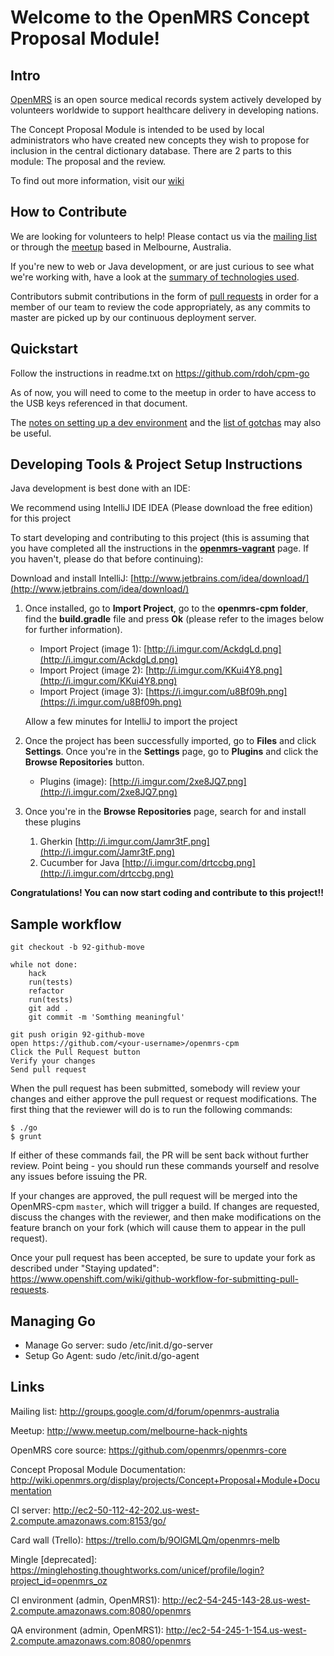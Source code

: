 Welcome to the OpenMRS Concept Proposal Module!
===============================================

Intro
-----

[OpenMRS](http://openmrs.org) is an open source medical records system actively developed by volunteers worldwide to support healthcare delivery in developing nations.

The Concept Proposal Module is intended to be used by local administrators who have created new concepts they wish to propose for inclusion in the central dictionary database.  There are 2 parts to this module: The proposal and the review.

To find out more information, visit our [wiki](https://wiki.openmrs.org/display/projects/Melbourne+Hack+Night+-+Concept+Proposal+Module)

How to Contribute
-----------------

We are looking for volunteers to help!  Please contact us via the [mailing list](http://groups.google.com/d/forum/openmrs-australia) or through the [meetup](http://www.meetup.com/melbourne-hack-nights) based in Melbourne, Australia.

If you're new to web or Java development, or are just curious to see what we're working with, have a look at the [summary of technologies used](https://github.com/OpenMRS-Australia/openmrs-cpm/wiki/Resources).

Contributors submit contributions in the form of [pull requests](https://help.github.com/articles/using-pull-requests) in order for a member of our team to review the code appropriately, as any commits to master are picked up by our continuous deployment server.

Quickstart
----------

Follow the instructions in readme.txt on https://github.com/rdoh/cpm-go

As of now, you will need to come to the meetup in order to have access to the USB keys referenced in that document.

The [notes on setting up a dev environment](https://github.com/OpenMRS-Australia/openmrs-cpm/wiki/How-To-Set-Up-A-Development-Environment) and the [list of gotchas](https://github.com/OpenMRS-Australia/openmrs-cpm/wiki/Gotchas) may also be useful.

**Developing Tools & Project Setup Instructions**
---------------------
Java development is best done with an IDE:

We recommend using IntelliJ IDE IDEA (Please download the free edition) for this project 

To start developing and contributing to this project (this is assuming that you have completed all the instructions in the [**openmrs-vagrant**](https://github.com/OpenMRS-Australia/openmrs-vagrant) page. If you haven't, please do that before continuing):

Download and install IntelliJ: [http://www.jetbrains.com/idea/download/](http://www.jetbrains.com/idea/download/)

1. Once installed, go to **Import Project**, go to the **openmrs-cpm folder**, find the **build.gradle** file and press **Ok** (please refer to the images below for further information).
	
	* Import Project (image 1): [http://i.imgur.com/AckdgLd.png](http://i.imgur.com/AckdgLd.png)
	* Import Project (image 2): [http://i.imgur.com/KKui4Y8.png](http://i.imgur.com/KKui4Y8.png)
	* Import Project (image 3): [https://i.imgur.com/u8Bf09h.png](https://i.imgur.com/u8Bf09h.png)

	Allow a few minutes for IntelliJ to import the project

2. Once the project has been successfully imported, go to **Files** and click **Settings**. Once you're in the **Settings** page, go to **Plugins** and click the **Browse Repositories** button.
	
	*	Plugins (image): [http://i.imgur.com/2xe8JQ7.png](http://i.imgur.com/2xe8JQ7.png)	

3. Once you're in the **Browse Repositories** page, search for and install these plugins
	1. Gherkin  [http://i.imgur.com/Jamr3tF.png](http://i.imgur.com/Jamr3tF.png)
	2. Cucumber for Java [http://i.imgur.com/drtccbg.png](http://i.imgur.com/drtccbg.png)

**Congratulations! You can now start coding and contribute to this project!!**

Sample workflow
---------------

    git checkout -b 92-github-move

    while not done:
        hack
        run(tests)
        refactor
        run(tests)
        git add .
        git commit -m 'Somthing meaningful'

    git push origin 92-github-move
    open https://github.com/<your-username>/openmrs-cpm
    Click the Pull Request button
    Verify your changes
    Send pull request


When the pull request has been submitted, somebody will review your changes and either approve the pull request or request modifications. The first thing that the reviewer will do is to run the following commands:

    $ ./go
    $ grunt

If either of these commands fail, the PR will be sent back without further review. Point being - you should run these commands yourself and resolve any issues before issuing the PR.

If your changes are approved, the pull request will be merged into the OpenMRS-cpm `master`, which will trigger a build. If changes are requested, discuss the changes with the reviewer, and then make modifications on the feature branch on your fork (which will cause them to appear in the pull request).

Once your pull request has been accepted, be sure to update your fork as described under "Staying updated": https://www.openshift.com/wiki/github-workflow-for-submitting-pull-requests.

Managing Go
-----------

 * Manage Go server: sudo /etc/init.d/go-server <cmd>
 * Setup Go Agent: sudo /etc/init.d/go-agent <cmd>

Links
-----

Mailing list: http://groups.google.com/d/forum/openmrs-australia

Meetup: http://www.meetup.com/melbourne-hack-nights

OpenMRS core source: https://github.com/openmrs/openmrs-core

Concept Proposal Module Documentation:
http://wiki.openmrs.org/display/projects/Concept+Proposal+Module+Documentation

CI server: http://ec2-50-112-42-202.us-west-2.compute.amazonaws.com:8153/go/

Card wall (Trello): https://trello.com/b/9OlGMLQm/openmrs-melb

Mingle [deprecated]: https://minglehosting.thoughtworks.com/unicef/profile/login?project_id=openmrs_oz

CI environment (admin, OpenMRS1): http://ec2-54-245-143-28.us-west-2.compute.amazonaws.com:8080/openmrs

QA environment (admin, OpenMRS1): http://ec2-54-245-1-154.us-west-2.compute.amazonaws.com:8080/openmrs
